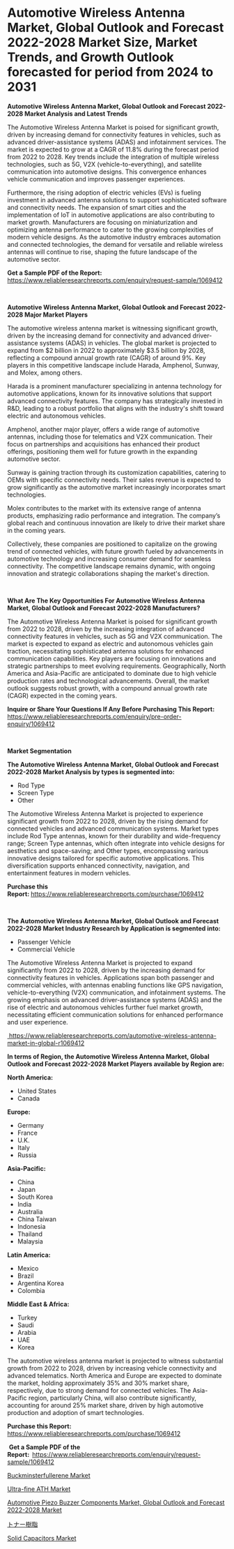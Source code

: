 <p><h1>Automotive Wireless Antenna Market, Global Outlook and Forecast 2022-2028 Market Size, Market Trends, and Growth Outlook forecasted for period from 2024 to 2031</h1></p><p><strong>Automotive Wireless Antenna Market, Global Outlook and Forecast 2022-2028 Market Analysis and Latest Trends</strong></p>
<p><p>The Automotive Wireless Antenna Market is poised for significant growth, driven by increasing demand for connectivity features in vehicles, such as advanced driver-assistance systems (ADAS) and infotainment services. The market is expected to grow at a CAGR of 11.8% during the forecast period from 2022 to 2028. Key trends include the integration of multiple wireless technologies, such as 5G, V2X (vehicle-to-everything), and satellite communication into automotive designs. This convergence enhances vehicle communication and improves passenger experiences.</p><p>Furthermore, the rising adoption of electric vehicles (EVs) is fueling investment in advanced antenna solutions to support sophisticated software and connectivity needs. The expansion of smart cities and the implementation of IoT in automotive applications are also contributing to market growth. Manufacturers are focusing on miniaturization and optimizing antenna performance to cater to the growing complexities of modern vehicle designs. As the automotive industry embraces automation and connected technologies, the demand for versatile and reliable wireless antennas will continue to rise, shaping the future landscape of the automotive sector.</p></p>
<p><strong>Get a Sample PDF of the Report:&nbsp;</strong> <a href="https://www.reliableresearchreports.com/enquiry/request-sample/1069412">https://www.reliableresearchreports.com/enquiry/request-sample/1069412</a></p>
<p>&nbsp;</p>
<p><strong>Automotive Wireless Antenna Market, Global Outlook and Forecast 2022-2028 Major Market Players</strong></p>
<p><p>The automotive wireless antenna market is witnessing significant growth, driven by the increasing demand for connectivity and advanced driver-assistance systems (ADAS) in vehicles. The global market is projected to expand from $2 billion in 2022 to approximately $3.5 billion by 2028, reflecting a compound annual growth rate (CAGR) of around 9%. Key players in this competitive landscape include Harada, Amphenol, Sunway, and Molex, among others.</p><p>Harada is a prominent manufacturer specializing in antenna technology for automotive applications, known for its innovative solutions that support advanced connectivity features. The company has strategically invested in R&D, leading to a robust portfolio that aligns with the industry's shift toward electric and autonomous vehicles.</p><p>Amphenol, another major player, offers a wide range of automotive antennas, including those for telematics and V2X communication. Their focus on partnerships and acquisitions has enhanced their product offerings, positioning them well for future growth in the expanding automotive sector.</p><p>Sunway is gaining traction through its customization capabilities, catering to OEMs with specific connectivity needs. Their sales revenue is expected to grow significantly as the automotive market increasingly incorporates smart technologies.</p><p>Molex contributes to the market with its extensive range of antenna products, emphasizing radio performance and integration. The company’s global reach and continuous innovation are likely to drive their market share in the coming years.</p><p>Collectively, these companies are positioned to capitalize on the growing trend of connected vehicles, with future growth fueled by advancements in automotive technology and increasing consumer demand for seamless connectivity. The competitive landscape remains dynamic, with ongoing innovation and strategic collaborations shaping the market's direction.</p></p>
<p>&nbsp;</p>
<p><strong>What Are The Key Opportunities For Automotive Wireless Antenna Market, Global Outlook and Forecast 2022-2028 Manufacturers?</strong></p>
<p><p>The Automotive Wireless Antenna Market is poised for significant growth from 2022 to 2028, driven by the increasing integration of advanced connectivity features in vehicles, such as 5G and V2X communication. The market is expected to expand as electric and autonomous vehicles gain traction, necessitating sophisticated antenna solutions for enhanced communication capabilities. Key players are focusing on innovations and strategic partnerships to meet evolving requirements. Geographically, North America and Asia-Pacific are anticipated to dominate due to high vehicle production rates and technological advancements. Overall, the market outlook suggests robust growth, with a compound annual growth rate (CAGR) expected in the coming years.</p></p>
<p><strong>Inquire or Share Your Questions If Any Before Purchasing This Report:</strong> <a href="https://www.reliableresearchreports.com/enquiry/pre-order-enquiry/1069412">https://www.reliableresearchreports.com/enquiry/pre-order-enquiry/1069412</a></p>
<p>&nbsp;</p>
<p><strong>Market Segmentation</strong></p>
<p><strong>The Automotive Wireless Antenna Market, Global Outlook and Forecast 2022-2028 Market Analysis by types is segmented into:</strong></p>
<p><ul><li>Rod Type</li><li>Screen Type</li><li>Other</li></ul></p>
<p><p>The Automotive Wireless Antenna Market is projected to experience significant growth from 2022 to 2028, driven by the rising demand for connected vehicles and advanced communication systems. Market types include Rod Type antennas, known for their durability and wide-frequency range; Screen Type antennas, which often integrate into vehicle designs for aesthetics and space-saving; and Other types, encompassing various innovative designs tailored for specific automotive applications. This diversification supports enhanced connectivity, navigation, and entertainment features in modern vehicles.</p></p>
<p><strong>Purchase this Report:&nbsp;</strong><a href="https://www.reliableresearchreports.com/purchase/1069412">https://www.reliableresearchreports.com/purchase/1069412</a></p>
<p>&nbsp;</p>
<p><strong>The Automotive Wireless Antenna Market, Global Outlook and Forecast 2022-2028 Market Industry Research by Application is segmented into:</strong></p>
<p><ul><li>Passenger Vehicle</li><li>Commercial Vehicle</li></ul></p>
<p><p>The Automotive Wireless Antenna Market is projected to expand significantly from 2022 to 2028, driven by the increasing demand for connectivity features in vehicles. Applications span both passenger and commercial vehicles, with antennas enabling functions like GPS navigation, vehicle-to-everything (V2X) communication, and infotainment systems. The growing emphasis on advanced driver-assistance systems (ADAS) and the rise of electric and autonomous vehicles further fuel market growth, necessitating efficient communication solutions for enhanced performance and user experience.</p></p>
<p><a href="https://www.reliableresearchreports.com/automotive-wireless-antenna-market-in-global-r1069412">&nbsp;https://www.reliableresearchreports.com/automotive-wireless-antenna-market-in-global-r1069412</a></p>
<p><strong>In terms of Region, the Automotive Wireless Antenna Market, Global Outlook and Forecast 2022-2028 Market Players available by Region are:</strong></p>
<p>
    <p> <strong> North America: </strong>
        <ul>
            <li>United States</li>
            <li>Canada</li>
        </ul>
        </p> 
    <p> <strong> Europe: </strong>
        <ul>
            <li>Germany</li>
            <li>France</li>
            <li>U.K.</li>
            <li>Italy</li>
            <li>Russia</li>
        </ul>
        </p> 
    <p> <strong> Asia-Pacific: </strong>
        <ul>
            <li>China</li>
            <li>Japan</li>
            <li>South Korea</li>
            <li>India</li>
            <li>Australia</li>
            <li>China Taiwan</li>
            <li>Indonesia</li>
            <li>Thailand</li>
            <li>Malaysia</li>
        </ul>
        </p> 
    <p> <strong> Latin America: </strong>
        <ul>
            <li>Mexico</li>
            <li>Brazil</li>
            <li>Argentina Korea</li>
            <li>Colombia</li>
        </ul>
        </p> 
    <p> <strong> Middle East & Africa: </strong>
        <ul>
            <li>Turkey</li>
            <li>Saudi</li>
            <li>Arabia</li>
            <li>UAE</li>
            <li>Korea</li>
        </ul>
    </p>
    </p>
<p><p>The automotive wireless antenna market is projected to witness substantial growth from 2022 to 2028, driven by increasing vehicle connectivity and advanced telematics. North America and Europe are expected to dominate the market, holding approximately 35% and 30% market share, respectively, due to strong demand for connected vehicles. The Asia-Pacific region, particularly China, will also contribute significantly, accounting for around 25% market share, driven by high automotive production and adoption of smart technologies.</p></p>
<p><strong>Purchase this Report: </strong><a href="https://www.reliableresearchreports.com/purchase/1069412">https://www.reliableresearchreports.com/purchase/1069412</a></p>
<p>&nbsp;<strong>Get a Sample PDF of the Report:&nbsp;&nbsp;</strong><a href="https://www.reliableresearchreports.com/enquiry/request-sample/1069412">https://www.reliableresearchreports.com/enquiry/request-sample/1069412</a></p>
<p><strong></strong></p>
<p><p><a href="https://www.linkedin.com/pulse/insights-buckminsterfullerene-market-size-which-expanding-xfeue?trackingId=3QzFnaFtRj%2BVdS37Qkif1g%3D%3D">Buckminsterfullerene Market</a></p><p><a href="https://issuu.com/reportprime-2/docs/ultra-fine-ath-market-size-2030.ppt_59d84a105b705c">Ultra-fine ATH Market</a></p><p><a href="https://github.com/julyju69/Market-Research-Report-List-5/blob/main/automotive-piezo-buzzer-components-market-global-outlook-and-forecast-2022-2028-market.md">Automotive Piezo Buzzer Components Market, Global Outlook and Forecast 2022-2028 Market</a></p><p><a href="https://medium.com/@marcus7cekruer/%E3%83%88%E3%83%8A%E3%83%BC%E6%A8%B9%E8%84%82%E5%B8%82%E5%A0%B4%E3%81%AE%E9%9D%A9%E5%91%BD-2024%E5%B9%B4-2031%E5%B9%B4-%E6%AC%A1%E3%81%AE10%E5%B9%B4%E3%82%92%E5%BD%A2%E6%88%90%E3%81%99%E3%82%8B%E5%B8%82%E5%A0%B4%E3%83%88%E3%83%AC%E3%83%B3%E3%83%89-7003b70e0e06">トナー樹脂</a></p><p><a href="https://www.linkedin.com/pulse/insights-solid-capacitors-market-share-competitive-landscape-dnxlc?trackingId=fCs%2Fv563SuCN0JgbPWDmhw%3D%3D">Solid Capacitors Market</a></p></p>